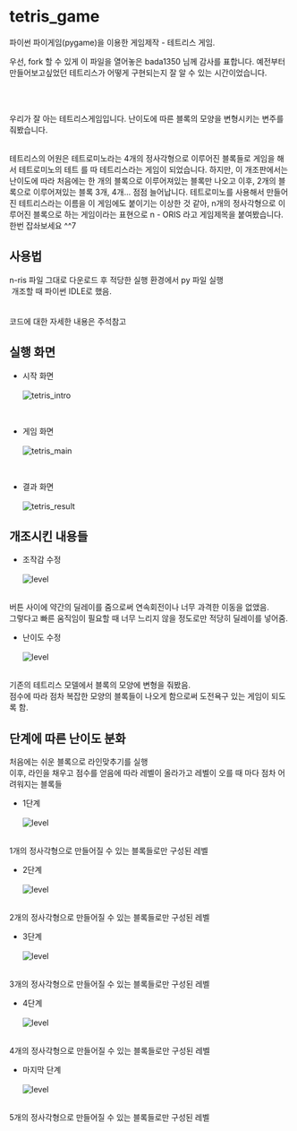 # tetris_game
파이썬 파이게임(pygame)을 이용한 게임제작 - 테트리스 게임.

우선, fork 할 수 있게 이 파일을 열어놓은 bada1350 님께 감사를 표합니다. 예전부터 만들어보고싶었던 테트리스가 어떻게 구현되는지 잘 알 수 있는 시간이었습니다.

<br><br>

우리가 잘 아는 테트리스게임입니다. 난이도에 따른 블록의 모양을 변형시키는 변주를 줘봤습니다.

<br>
테트리스의 어원은 테트로미노라는 4개의 정사각형으로 이루어진 블록들로 게임을 해서 테트로미노의 테트 를 따 테트리스라는 게임이 되었습니다.
하지만, 이 개조판에서는 난이도에 따라 처음에는 한 개의 블록으로 이루어져있는 블록만 나오고 이후, 2개의 블록으로 이루어져있는 블록 3개, 4개... 점점 늘어납니다.
테트로미노를 사용해서 만들어진 테트리스라는 이름을 이 게임에도 붙이기는 이상한 것 같아, n개의 정사각형으로 이루어진 블록으로 하는 게임이라는 표현으로
n - ORIS 라고 게임제목을 붙여봤습니다. 한번 잡솨보세요 ^^7

## 사용법
n-ris 파일 그대로 다운로드 후 적당한 실행 환경에서 py 파일 실행
<br>
&nbsp;개조할 때 파이썬 IDLE로 했음.
<br><br><br>
코드에 대한 자세한 내용은 주석참고

## 실행 화면
- 시작 화면<br><br>
![tetris_intro](./img/시작화면.JPG)
<br>

- 게임 화면<br><br>
![tetris_main](https://user-images.githubusercontent.com/121742489/211792332-2a294443-7d37-425b-93b1-c4550fd209ce.png)
<br>

- 결과 화면<br><br>
![tetris_result](https://user-images.githubusercontent.com/121742489/211792349-338a4015-e77c-4bc1-b9b7-9a00834fae34.png)

## 개조시킨 내용들

- 조작감 수정<br><br>
![level](./img/수정2.JPG)

<br>
 버튼 사이에 약간의 딜레이를 줌으로써 연속회전이나 너무 과격한 이동을 없앴음. <br>
그렇다고 빠른 움직임이 필요할 때 너무 느리지 않을 정도로만 적당히 딜레이를 넣어줌.

- 난이도 수정 <br><br>
![level](./img/수정1.JPG)

<br>
 기존의 테트리스 모델에서 블록의 모양에 변형을 줘봤음. <br>
 점수에 따라 점차 복잡한 모양의 블록들이 나오게 함으로써 도전욕구 있는 게임이 되도록 함.


## 단계에 따른 난이도 분화
 처음에는 쉬운 블록으로 라인맞추기를 실행
 <br> 
 이후, 라인을 채우고 점수를 얻음에 따라 레벨이 올라가고 레벨이 오를 때 마다 점차 어려워지는 블록들

- 1단계<br><br>
![level](./img/레벨1.JPG)

<br>
1개의 정사각형으로 만들어질 수 있는 블록들로만 구성된 레벨

- 2단계<br><br>
![level](./img/레벨2.JPG)

<br>
2개의 정사각형으로 만들어질 수 있는 블록들로만 구성된 레벨

- 3단계<br><br>
![level](./img/레벨3.JPG)

<br>
3개의 정사각형으로 만들어질 수 있는 블록들로만 구성된 레벨

- 4단계<br><br>
![level](./img/레벨4.JPG)

<br>
4개의 정사각형으로 만들어질 수 있는 블록들로만 구성된 레벨

- 마지막 단계<br><br>
![level](./img/마지막레벨.JPG)

<br>
5개의 정사각형으로 만들어질 수 있는 블록들로만 구성된 레벨
















